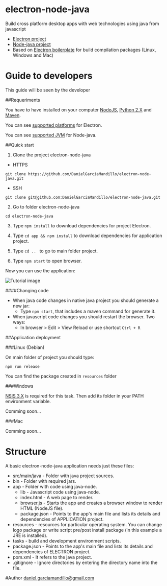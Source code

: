 # electron-node-java

Build cross platform desktop apps with web technologies using java from javascript

- [Electron project]
- [Node-java project]
- Based on [Electron boilerplate] for build compilation packages (Linux, Windows and Mac)

# Guide to developers 

This guide will be seen by the developer

##Requeriments

You have to have installed on your computer [NodeJS], [Python 2.X] and [Maven].

You can see [supported platforms] for Electron.

You can see [supported JVM] for Node-java.

##Quick start

1) Clone the project electron-node-java

* HTTPS

```git clone https://github.com/DanielGarciaMandillo/electron-node-java.git```

* SSH

```git clone git@github.com:DanielGarciaMandillo/electron-node-java.git```

2) Go to folder electron-node-java

```cd electron-node-java```

3) Type ```npm install``` to download dependencies for project Electron.

4) Type ```cd app && npm install``` to download dependencies for application project.

5) Type ```cd .. ``` to go to main folder project.

6) Type ```npm start``` to open browser.

Now you can use the application:

![Tutorial image][image-tutorial]

####Changing code

- When java code changes in native java project you should generate a new jar: 
    * Type ```npm start```, that includes a maven command for generate it.
- When javascript code changes you should restart the browser. Two ways:
	* In browser > Edit > View Reload or use shortcut ```Ctrl + R```


##Application deployment

###Linux (Debian)

On main folder of project you should type:

```npm run release```

You can find the package created in ```resources``` folder

###Windows

[NSIS 3.X] is required for this task. Then add its folder in your PATH environment variable.

Comming soon...

###Mac

Comming soon...


# Structure

A basic electron-node-java application needs just these files:

* src/main/java - Folder with java project sources.
* bin - Folder with required jars.
* app - Folder with code using java-node.
	* lib - Javascript code using java-node.
	* index.html - A web page to render.
	* browser.js - Starts the app and creates a browser window to render HTML (NodeJS file).
	* package.json - Points to the app's main file and lists its details and dependencies of APPLICATION project.
* resources - resources for particular operating system. You can change logo package or write script pre/post install package (in this example a JRE is installed).
* tasks - build and development environment scripts.
* package.json - Points to the app's main file and lists its details and dependencies of ELECTRON project.
* pom.xml - It refers to the java project.
* .gitignore - Ignore directories by entering the directory name into the file.


#Author
daniel.garciamandillo@gmail.com

[electron docs]: https://github.com/atom/electron/blob/master/docs/tutorial/using-native-node-modules.md
[Electron project]: https://github.com/mafintosh/electron-prebuilt
[Electron boilerplate]: https://github.com/szwacz/electron-boilerplate
[NodeJS]: https://nodejs.org
[Python 2.X]: https://www.python.org/downloads
[Maven]: http://maven.apache.org/download.cgi
[VisualStudio 2013]: https://www.visualstudio.com/en-us/downloads/download-visual-studio-vs#DownloadFamilies_2 
[supported platforms]: https://github.com/atom/electron/blob/master/docs/tutorial/supported-platforms.md
[supported JVM]: https://github.com/joeferner/node-java/blob/master/README.md
[NSIS 3.X]: http://nsis.sourceforge.net/Main_Page
[Node-java project]: https://github.com/joeferner/node-java
[image-tutorial]: https://github.com/DanielGarciaMandillo/electron-node-java/blob/master/app/img/tutorial.png "Tutorial image"
